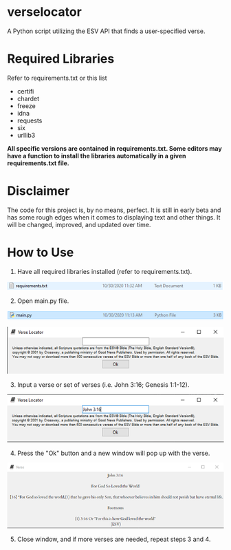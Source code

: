 # verselocator
A Python script utilizing the ESV API that finds a user-specified verse. 

# Required Libraries
Refer to requirements.txt or this list

* certifi
* chardet
* freeze
* idna
* requests
* six
* urllib3

**All specific versions are contained in requirements.txt. Some editors may have a function to install the libraries automatically in a given requirements.txt file.**

# Disclaimer
The code for this project is, by no means, perfect. It is still in early beta and has some rough edges when it comes to displaying text and other things. It will be changed, improved, and updated over time.

# How to Use
1. Have all required libraries installed (refer to requirements.txt).

![](images/step1.png?raw=true)

2. Open main.py file.

![](images/step2.1.png?raw=true)

![](images/step2.2.png?raw=true)

3. Input a verse or set of verses (i.e. John 3:16; Genesis 1:1-12).

![](images/step3.png?raw=true)

4. Press the "Ok" button and a new window will pop up with the verse.

![](images/step4.png?raw=true)

5. Close window, and if more verses are needed, repeat steps 3 and 4.
